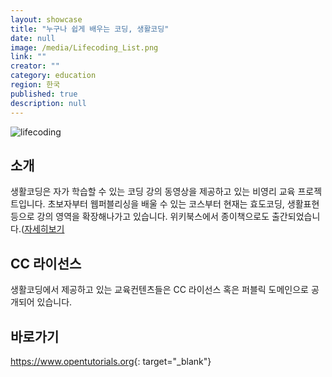 ```yaml
---
layout: showcase
title: "누구나 쉽게 배우는 코딩, 생활코딩"
date: null
image: /media/Lifecoding_List.png
link: ""
creator: ""
category: education
region: 한국
published: true
description: null
---
```








![lifecoding]({{site.baseurl}}/media/Lifecoding.png)

## 소개
생활코딩은 자가 학습할 수 있는 코딩 강의 동영상을 제공하고 있는 비영리 교육 프로젝트입니다. 초보자부터 웹퍼블리싱을 배울 수 있는 코스부터 현재는 효도코딩, 생활표현 등으로 강의 영역을 확장해나가고 있습니다.
위키북스에서 종이책으로도 출간되었습니다.([자세히보기](http://wikibook.co.kr/coding-everybody/)

## CC 라이선스
생활코딩에서 제공하고 있는 교육컨텐츠들은 CC 라이선스 혹은 퍼블릭 도메인으로 공개되어 있습니다.

## 바로가기
<https://www.opentutorials.org>{: target="_blank"}
